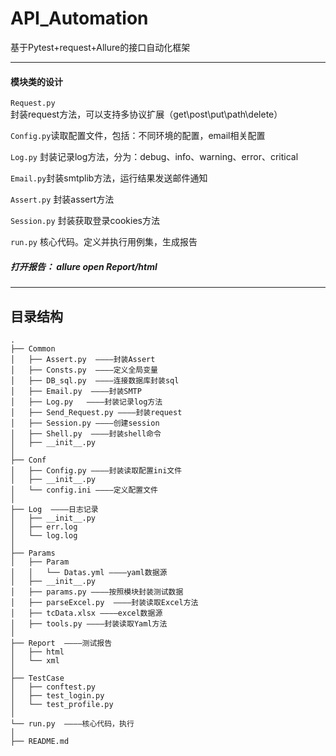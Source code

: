 <!--
 * @Descripttion: 
 * @Author: zlj
 * @Date: 2020-04-13 14:40:09
-->
# API_Automation
基于Pytest+request+Allure的接口自动化框架

----
#### 模块类的设计
`Request.py` 封装request方法，可以支持多协议扩展（get\post\put\path\delete）

`Config.py`读取配置文件，包括：不同环境的配置，email相关配置

`Log.py` 封装记录log方法，分为：debug、info、warning、error、critical

`Email.py`封装smtplib方法，运行结果发送邮件通知

`Assert.py` 封装assert方法

`Session.py` 封装获取登录cookies方法

`run.py` 核心代码。定义并执行用例集，生成报告

##### 打开报告： allure open Report/html
  
----


## 目录结构
```
.
├── Common
│   ├── Assert.py  ————封装Assert
│   ├── Consts.py  ————定义全局变量
│   ├── DB_sql.py  ————连接数据库封装sql
│   ├── Email.py  ————封装SMTP
│   ├── Log.py   ————封装记录log方法
│   ├── Send_Request.py ————封装request
│   ├── Session.py ————创建session
│   ├── Shell.py  ————封装shell命令
│   ├── __init__.py
│   
├── Conf
│   ├── Config.py ————封装读取配置ini文件
│   ├── __init__.py
│   └── config.ini ————定义配置文件
│ 
├── Log  ————日志记录
│   ├── __init__.py
│   ├── err.log
│   └── log.log
│ 
├── Params
│   ├── Param
│   │   └── Datas.yml ————yaml数据源
│   ├── __init__.py
│   ├── params.py ————按照模块封装测试数据
│   ├── parseExcel.py  ————封装读取Excel方法
│   ├── tcData.xlsx ————excel数据源
│   ├── tools.py ————封装读取Yaml方法
│  
├── Report  ————测试报告
│   ├── html 
│   └── xml
│ 
├── TestCase
│   ├── conftest.py
│   ├── test_login.py
│   └── test_profile.py
│ 
└── run.py  ————核心代码，执行
│
├── README.md

```
